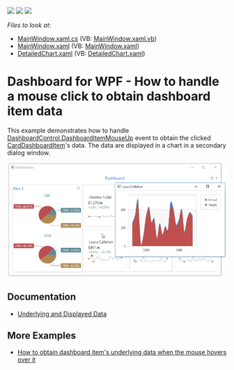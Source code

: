<!-- default badges list -->
![](https://img.shields.io/endpoint?url=https://codecentral.devexpress.com/api/v1/VersionRange/142554540/18.1.5%2B)
[![](https://img.shields.io/badge/Open_in_DevExpress_Support_Center-FF7200?style=flat-square&logo=DevExpress&logoColor=white)](https://supportcenter.devexpress.com/ticket/details/T830555)
[![](https://img.shields.io/badge/📖_How_to_use_DevExpress_Examples-e9f6fc?style=flat-square)](https://docs.devexpress.com/GeneralInformation/403183)
<!-- default badges end -->
<!-- default file list -->
*Files to look at*:

* [MainWindow.xaml.cs](./CS/Dashboard_ClientDataCards_Wpf/MainWindow.xaml.cs) (VB: [MainWindow.xaml.vb](./VB/Dashboard_ClientDataCards_Wpf/MainWindow.xaml.vb))
* [MainWindow.xaml](./CS/Dashboard_ClientDataCards_Wpf/MainWindow.xaml) (VB: [MainWindow.xaml](./VB/Dashboard_ClientDataCards_Wpf/MainWindow.xaml))
* [DetailedChart.xaml](./CS/Dashboard_ClientDataCards_Wpf/DetailedChart.xaml) (VB: [DetailedChart.xaml](./VB/Dashboard_ClientDataCards_Wpf/DetailedChart.xaml))
<!-- default file list end -->

# Dashboard for WPF - How to handle a mouse click to obtain dashboard item data

This example demonstrates how to handle [DashboardControl.DashboardItemMouseUp](https://docs.devexpress.com/Dashboard/DevExpress.DashboardWpf.DashboardControl.DashboardItemMouseUp) event to obtain the 
clicked [CardDashboardItem](https://docs.devexpress.com/Dashboard/DevExpress.DashboardCommon.CardDashboardItem)'s data. The data are displayed in a chart in a secondary dialog window.

![](https://github.com/DevExpress-Examples/wpf-dashboard-how-to-obtain-clicked-item-data/blob/18.1.5%2B/images/DashboardItemMouseUpExample.png)

## Documentation

- [Underlying and Displayed Data](https://docs.devexpress.com/Dashboard/400159/wpf-viewer/obtain-underlying-and-displayed-data)

## More Examples

- [How to obtain dashboard item's underlying data when the mouse hovers over it](https://github.com/DevExpress-Examples/wpf-dashboard-how-to-obtain-item-data-on-mouse-hover)
